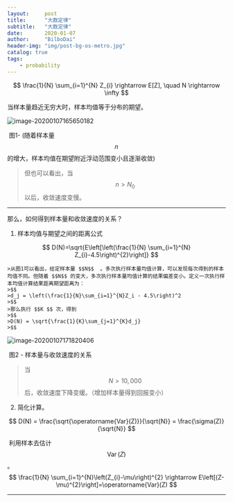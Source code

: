 ```yaml
---
layout:     post
title:      "大数定律"
subtitle:   "大数定律"
date:       2020-01-07
author:     "BilboDai"
header-img: "img/post-bg-os-metro.jpg"
catalog: true
tags:
    - probability
---
```


$$
\frac{1}{N} \sum_{i=1}^{N} Z_{i} \rightarrow E[Z], \quad N \rightarrow \infty
$$

当样本量趋近无穷大时，样本均值等于分布的期望。

![image-20200107165650182](https://tva1.sinaimg.cn/large/006tNbRwly1gao3os368yj319o0p2whj.jpg)

​			图1- (随着样本量 $$n$$  的增大，样本均值在期望附近浮动范围变小且逐渐收敛)

> 但也可以看出，当 $$n \gt N_0$$  以后，收敛速度变慢。

------

那么，如何得到样本量和收敛速度的关系？

1. 样本均值与期望之间的距离公式

$$
D(N)=\sqrt{E\left[\left(\frac{1}{N} \sum_{i=1}^{N} Z_{i}-4.5\right)^{2}\right]}
$$



	>从图1可以看出，给定样本量 $$N$$  。多次执行样本量均值计算，可以发现每次得到的样本均值不同。但随着 $$N$$ 的变大，多次执行样本量均值计算的结果偏差变小。定义一次执行样本均值计算结果距离期望距离为：
	>$$
	>d_j = \left(\frac{1}{N}\sum_{i=1}^{N}Z_i - 4.5\right)^2
	>$$
	>那么执行 $$K $$ 次，得到 
	>$$
	>D(N) = \sqrt{\frac{1}{K}\sum_{j=1}^{K}d_j}
	>$$



![image-20200107171820406](https://tva1.sinaimg.cn/large/006tNbRwly1gao4b5ef94j31aw0ny766.jpg)

​	              							图2 - 样本量与收敛速度的关系



>当 $$ N > 10,000 $$ 后，收敛速度下降变缓。（增加样本量得到回报变小）

2. 简化计算。

$$
D(N) = \frac{\sqrt{\operatorname{Var}(Z)}}{\sqrt{N}} = \frac{\sigma(Z)}{\sqrt{N}}
$$

​		利用样本去估计 $$ \operatorname{Var}(Z) $$ 。
$$
\frac{1}{N} \sum_{i=1}^{N}\left(Z_{i}-\mu\right)^{2} \rightarrow E\left[(Z-\mu)^{2}\right]=\operatorname{Var}(Z)
$$

------

